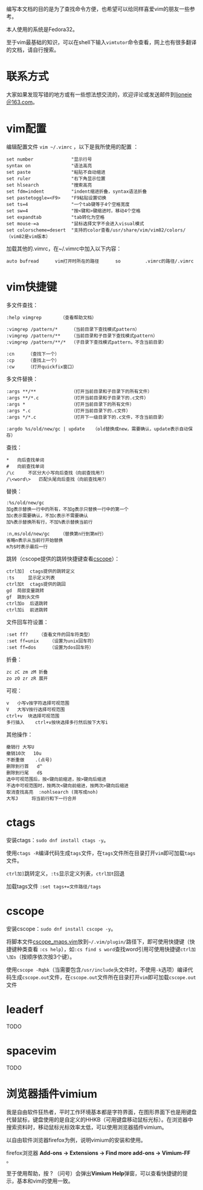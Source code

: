 编写本文档的目的是为了查找命令方便，也希望可以给同样喜爱vim的朋友一些参考。

本人使用的系统是Fedora32。

至于vim最基础的知识，可以在shell下输入`vimtutor`命令查看，网上也有很多翻译的文档，请自行搜索。

# 联系方式

大家如果发现写错的地方或有一些想法想交流的，欢迎评论或发送邮件到<u>lioneie＠163.com</u>。

# vim配置

编辑配置文件 `vim ~/.vimrc` ，以下是我所使用的配置 ：

```
set number              "显示行号
syntax on               "语法高亮
set paste               "粘贴不自动缩进
set ruler               "右下角显示位置
set hlsearch            "搜索高亮
set fdm=indent          "indent缩进折叠，syntax语法折叠
set pastetoggle=<F9>    "F9粘贴设置切换
set ts=4                "一个tab键等于4个空格宽度
set sw=4                "按<键和>键缩进时，移动4个空格
set expandtab           "tab转化为空格
set mouse-=a			"鼠标选择文字不会进入visual模式
set colorscheme=desert	"支持的color查看/usr/share/vim/vim82/colors/（vim82是vim版本）
```

加载其他的.vimrc，在~/.vimrc中加入以下内容：

`auto bufread      vim打开时所在的路径      so         .vimrc的路径/.vimrc` 

# vim快捷键

多文件查找：

```
:help vimgrep		（查看帮助文档）

:vimgrep /pattern/*		（当前目录下查找模式pattern）
:vimgrep /pattern/**	（当前目录和子目录下查找模式pattern）
:vimgrep /pattern/**/*	（子目录下查找模式pattern，不含当前目录）

:cn		（查找下一个）
:cp		（查找上一个）
:cw		（打开quickfix窗口）
```

多文件替换：

```
:args **/**				（打开当前目录和子目录下的所有文件）
:args **/*.c			（打开当前目录和子目录下的.c文件）
:args *					（打开当前目录下的所有文件）
:args *.c				（打开当前目录下的.c文件）
:args */*.c				（打开下一级目录下的.c文件，不含当前目录）

:argdo %s/old/new/gc | update	（old替换成new，需要确认，update表示自动保存）
```

查找：

```
*  	向后查找单词
#	向前查找单词
/\c		不区分大小写向后查找（向前查找用?）
/\<word\>	匹配头尾向后查找（向前查找用?）
```

替换：

```
:%s/old/new/gc
加g表示替换一行中的所有，不加g表示只替换一行中的第一个
加c表示需要确认，不加c表示不需要确认
加%表示替换所有行，不加%表示替换当前行

:n,ms/old/new/gc	（替换第n行到第m行）
省略n表示从当前行开始替换
m为$时表示最后一行
```

跳转（cscope提供的跳转快捷键查看[cscope](#cscope)）：

```
ctrl加]	ctags提供的跳转定义
:ts		显示定义列表
ctrl加t	ctags提供的跳回
gd	局部变量跳转
gf	跳到头文件
ctrl加o	后退跳转
ctrl加i	前进跳转
```

文件回车符设置：

```
:set ff?	（查看文件的回车符类型）
:set ff=unix	（设置为unix回车符）
:set ff=dos		（设置为dos回车符）
```

折叠：

```
zc zC zm zM	折叠
zo zO zr zR	展开
```

可视：

```
v	小写v按字符选择可视范围
V	大写V按行选择可视范围
ctrl+v	块选择可视范围
多行插入	ctrl+v按块选择多行然后按下大写i
```

其他操作：

```
撤销行	大写U
撤销10次	10u
不断重做	.(点号)
删除到行首	d^
删除到行尾	d$
选中可视范围后，按<键向前缩进，按>键向后缩进
不选中可视范围时，按两次<键向前缩进，按两次>键向后缩进
取消查找高亮	:nohlsearch (简写成noh)
大写J		将当前行和下一行合并
```
# ctags

安装ctags：`sudo dnf install ctags -y`。

使用`ctags -R`编译代码生成`tags`文件，在`tags`文件所在目录打开`vim`即可加载`tags`文件。

`ctrl加]`跳转定义，`:ts`显示定义列表，`ctrl加t`回退

加载tags文件	`:set tags+=文件路径/tags`

# cscope

安装cscope：`sudo dnf install cscope -y`。

将脚本文件[cscope_maps.vim](https://github.com/lioneie/csdn/blob/master/vim%E4%BD%BF%E7%94%A8/cscope_maps.vim)放到`~/.vim/plugin/`路径下，即可使用快捷键（快捷键种类查看 `:cs help`），如`:cs find s word`查找word引用可使用快捷键`ctrl加\加s`（按顺序依次按3个键）。

使用`cscope -Rqbk`（当需要包含`/usr/include`头文件时，不使用`-k`选项）编译代码生成`cscope.out`文件，在`cscope.out`文件所在目录打开`vim`即可加载`cscope.out`文件

# leaderf

TODO

# spacevim

TODO

# 浏览器插件vimium

我是自由软件狂热者，平时工作环境基本都是字符界面，在图形界面下也是用键盘代替鼠标，键盘使用的是自定义的HHKB（可用键盘移动鼠标光标）。在浏览器中搜索资料时，移动鼠标光标效率太低，可以使用浏览器插件vimium。

以自由软件浏览器firefox为例，说明vimium的安装和使用。

firefox浏览器 **Add-ons -> Extensions -> Find more add-ons -> Vimium-FF** 。

至于使用帮助，按 ? （问号）会弹出**Vimium Help**弹窗，可以查看快捷键的提示，基本和vim的使用一致。